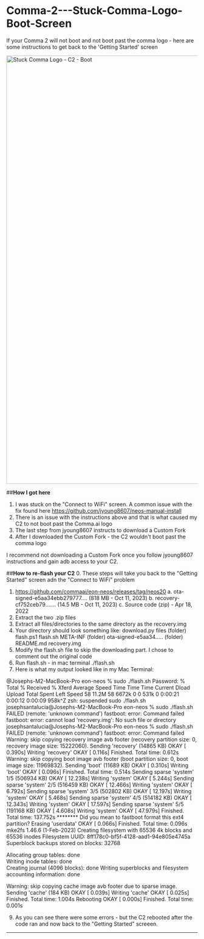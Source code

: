 # Comma-2---Stuck-Comma-Logo-Boot-Screen
If your Comma 2 will not boot and not boot past the comma logo - here are some instructions to get back to the 'Getting Started' screen


<img width="848" height="1124" alt="Stuck Comma Logo - C2 - Boot" src="https://github.com/user-attachments/assets/27f08017-8e6d-40c2-b745-93ab62903486" />



##**How I got here**
  1. I was stuck on the "Connect to WiFi" screen. A common issue with the fix found here https://github.com/jyoung8607/neos-manual-install
  2. There is an issue with the instructions above and that is what caused my C2 to not boot past the Comma.ai logo
  3. The last step from jyoung8607 instructs to download a Custom Fork
  4. After I downloaded the Custom Fork - the C2 wouldn't boot past the comma logo

I recommend not downloading a Custom Fork once you follow jyoung8607 instructions and gain adb access to your C2. 


##**How to re-flash your C2**
  0. These steps will take you back to the "Getting Started" screen adn the "Connect to WiFi" problem
  1. 	https://github.com/commaai/eon-neos/releases/tag/neos20
    	a. ota-signed-e5aa34ebb279777…. (818 MB - Oct 11, 2023)
    	b. recovery-cf752ceb79.......	(14.5 MB - Oct 11, 2023)
    	c. Source code (zip)  - Apr 18, 2022
  2. Extract the two .zip files
  3. Extract all files/directories to the same directory as the recovery.img
  4. Your directory should look something like:
     	download.py
    	files (folder)
    	flash.ps1
    	flash.sh
    	META-INF (folder)
    	ota-signed-e5aa34….. (folder)
    	README.md
    	recovery.img
  5. Modify the flash.sh file to skip the downloading part. I chose to comment out the original code
  6. Run flash.sh - in mac terminal ./flash.sh
  7. Here is what my output looked like in my Mac Terminal:
     
@Josephs-M2-MacBook-Pro eon-neos % sudo ./flash.sh
Password:
  % Total    % Received % Xferd  Average Speed   Time    Time     Time  Current
                                 Dload  Upload   Total   Spent    Left  Speed
 58 11.2M   58 6672k    0     0   531k      0  0:00:21  0:00:12  0:00:09  958k^Z
zsh: suspended  sudo ./flash.sh
josephsantalucia@Josephs-M2-MacBook-Pro eon-neos % sudo ./flash.sh
FAILED (remote: 'unknown command')
fastboot: error: Command failed
fastboot: error: cannot load 'recovery.img': No such file or directory
josephsantalucia@Josephs-M2-MacBook-Pro eon-neos % sudo ./flash.sh
FAILED (remote: 'unknown command')
fastboot: error: Command failed
Warning: skip copying recovery image avb footer (recovery partition size: 0, recovery image size: 15222060).
Sending 'recovery' (14865 KB)                      OKAY [  0.390s]
Writing 'recovery'                                 OKAY [  0.116s]
Finished. Total time: 0.612s
Warning: skip copying boot image avb footer (boot partition size: 0, boot image size: 11969832).
Sending 'boot' (11689 KB)                          OKAY [  0.310s]
Writing 'boot'                                     OKAY [  0.096s]
Finished. Total time: 0.514s
Sending sparse 'system' 1/5 (506934 KB)            OKAY [ 12.238s]
Writing 'system'                                   OKAY [  5.244s]
Sending sparse 'system' 2/5 (516459 KB)            OKAY [ 12.466s]
Writing 'system'                                   OKAY [  6.792s]
Sending sparse 'system' 3/5 (502802 KB)            OKAY [ 12.197s]
Writing 'system'                                   OKAY [  5.468s]
Sending sparse 'system' 4/5 (514182 KB)            OKAY [ 12.343s]
Writing 'system'                                   OKAY [ 17.597s]
Sending sparse 'system' 5/5 (191168 KB)            OKAY [  4.608s]
Writing 'system'                                   OKAY [ 47.979s]
Finished. Total time: 137.752s
******** Did you mean to fastboot format this ext4 partition?
Erasing 'userdata'                                 OKAY [  0.066s]
Finished. Total time: 0.096s
mke2fs 1.46.6 (1-Feb-2023)
Creating filesystem with 65536 4k blocks and 65536 inodes
Filesystem UUID: 8ff178c0-bf5f-4128-aad1-94e805e4745a
Superblock backups stored on blocks: 
	32768

Allocating group tables: done                            
Writing inode tables: done                            
Creating journal (4096 blocks): done
Writing superblocks and filesystem accounting information: done

Warning: skip copying cache image avb footer due to sparse image.
Sending 'cache' (184 KB)                           OKAY [  0.039s]
Writing 'cache'                                    OKAY [  0.025s]
Finished. Total time: 1.004s
Rebooting                                          OKAY [  0.000s]
Finished. Total time: 0.001s


  9. As you can see there were some errors - but the C2 rebooted after the code ran and now back to the "Getting Started" screeen.

---
